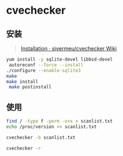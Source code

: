 # cvechecker



## 安装

> [Installation · sjvermeu/cvechecker Wiki](https://github.com/sjvermeu/cvechecker/wiki/Installation)

```bash
yum install -y sqlite-devel libbsd-devel
 autoreconf --force --install
./configure --enable-sqlite3
make
make install
 make postinstall
```

## 使用

```bash
find / -type f -perm -o+x > scanlist.txt
echo /proc/version >> scanlist.txt

cvechecker -b scanlist.txt

cvechecker -r
```


